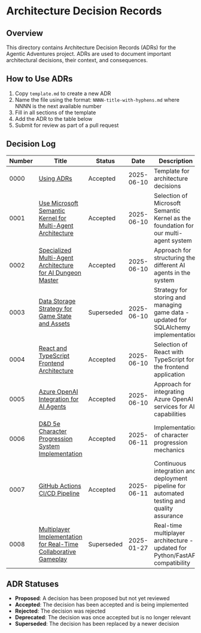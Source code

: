# Architecture Decision Records

## Overview

This directory contains Architecture Decision Records (ADRs) for the Agentic Adventures project. ADRs are used to document important architectural decisions, their context, and consequences.

## How to Use ADRs

1. Copy `template.md` to create a new ADR
2. Name the file using the format: `NNNN-title-with-hyphens.md` where NNNN is the next available number
3. Fill in all sections of the template
4. Add the ADR to the table below
5. Submit for review as part of a pull request

## Decision Log

| Number | Title | Status | Date | Description |
|--------|-------|--------|------|-------------|
| 0000 | [Using ADRs](template.md) | Accepted | 2025-06-10 | Template for architecture decisions |
| 0001 | [Use Microsoft Semantic Kernel for Multi-Agent Architecture](0001-semantic-kernel-multi-agent-framework.md) | Accepted | 2025-06-10 | Selection of Microsoft Semantic Kernel as the foundation for our multi-agent system |
| 0002 | [Specialized Multi-Agent Architecture for AI Dungeon Master](0002-specialized-multi-agent-architecture.md) | Accepted | 2025-06-10 | Approach for structuring the different AI agents in the system |
| 0003 | [Data Storage Strategy for Game State and Assets](0003-data-storage-strategy.md) | Superseded | 2025-06-10 | Strategy for storing and managing game data - updated for SQLAlchemy implementation |
| 0004 | [React and TypeScript Frontend Architecture](0004-react-typescript-frontend.md) | Accepted | 2025-06-10 | Selection of React with TypeScript for the frontend application |
| 0005 | [Azure OpenAI Integration for AI Agents](0005-azure-openai-integration.md) | Accepted | 2025-06-10 | Approach for integrating Azure OpenAI services for AI capabilities |
| 0006 | [D&D 5e Character Progression System Implementation](0006-dnd-5e-character-progression-system.md) | Accepted | 2025-06-11 | Implementation of character progression mechanics |
| 0007 | [GitHub Actions CI/CD Pipeline](0007-github-actions-cicd-pipeline.md) | Accepted | 2025-06-11 | Continuous integration and deployment pipeline for automated testing and quality assurance |
| 0008 | [Multiplayer Implementation for Real-Time Collaborative Gameplay](0008-multiplayer-implementation.md) | Superseded | 2025-01-27 | Real-time multiplayer architecture - updated for Python/FastAPI compatibility |

## ADR Statuses

- **Proposed**: A decision has been proposed but not yet reviewed
- **Accepted**: The decision has been accepted and is being implemented
- **Rejected**: The decision was rejected
- **Deprecated**: The decision was once accepted but is no longer relevant
- **Superseded**: The decision has been replaced by a newer decision
